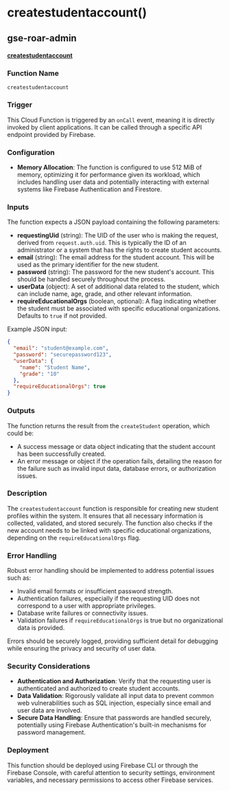 # createstudentaccount()

## gse-roar-admin

#### [createstudentaccount](https://github.com/yeatmanlab/roar-firebase-functions/blob/e784650492722d24069aa9b0704d1873ea5dafee/gse-roar-admin/functions/src/index.ts#L150)

### Function Name
`createstudentaccount`

### Trigger
This Cloud Function is triggered by an `onCall` event, meaning it is directly invoked by client applications. It can be called through a specific API endpoint provided by Firebase.

### Configuration
- **Memory Allocation**: The function is configured to use 512 MiB of memory, optimizing it for performance given its workload, which includes handling user data and potentially interacting with external systems like Firebase Authentication and Firestore.

### Inputs
The function expects a JSON payload containing the following parameters:
- **requestingUid** (string): The UID of the user who is making the request, derived from `request.auth.uid`. This is typically the ID of an administrator or a system that has the rights to create student accounts.
- **email** (string): The email address for the student account. This will be used as the primary identifier for the new student.
- **password** (string): The password for the new student's account. This should be handled securely throughout the process.
- **userData** (object): A set of additional data related to the student, which can include name, age, grade, and other relevant information.
- **requireEducationalOrgs** (boolean, optional): A flag indicating whether the student must be associated with specific educational organizations. Defaults to `true` if not provided.

Example JSON input:
```json
{
  "email": "student@example.com",
  "password": "securepassword123",
  "userData": {
    "name": "Student Name",
    "grade": "10"
  },
  "requireEducationalOrgs": true
}
```

### Outputs
The function returns the result from the `createStudent` operation, which could be:
- A success message or data object indicating that the student account has been successfully created.
- An error message or object if the operation fails, detailing the reason for the failure such as invalid input data, database errors, or authorization issues.

### Description
The `createstudentaccount` function is responsible for creating new student profiles within the system. It ensures that all necessary information is collected, validated, and stored securely. The function also checks if the new account needs to be linked with specific educational organizations, depending on the `requireEducationalOrgs` flag.

### Error Handling
Robust error handling should be implemented to address potential issues such as:
- Invalid email formats or insufficient password strength.
- Authentication failures, especially if the requesting UID does not correspond to a user with appropriate privileges.
- Database write failures or connectivity issues.
- Validation failures if `requireEducationalOrgs` is true but no organizational data is provided.

Errors should be securely logged, providing sufficient detail for debugging while ensuring the privacy and security of user data.

### Security Considerations
- **Authentication and Authorization**: Verify that the requesting user is authenticated and authorized to create student accounts.
- **Data Validation**: Rigorously validate all input data to prevent common web vulnerabilities such as SQL injection, especially since email and user data are involved.
- **Secure Data Handling**: Ensure that passwords are handled securely, potentially using Firebase Authentication's built-in mechanisms for password management.

### Deployment
This function should be deployed using Firebase CLI or through the Firebase Console, with careful attention to security settings, environment variables, and necessary permissions to access other Firebase services.
